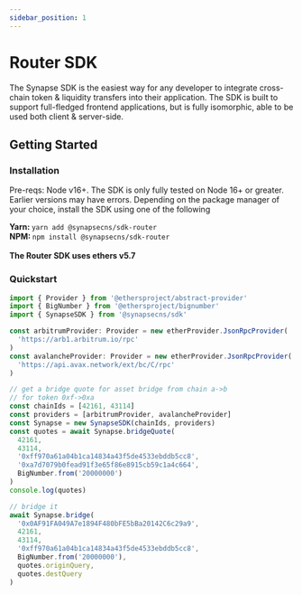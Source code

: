 ```yaml
---
sidebar_position: 1
---
```


# Router SDK

The Synapse SDK is the easiest way for any developer to integrate cross-chain token & liquidity transfers into their application. The SDK is built to support full-fledged frontend applications, but is fully isomorphic, able to be used both client & server-side.

<!-- TODO: link to synapse router page -->
<!-- TODO: link to document providers -->

## Getting Started

### Installation

Pre-reqs: Node v16+. The SDK is only fully tested on Node 16+ or greater. Earlier versions may have errors.
Depending on the package manager of your choice, install the SDK using one of the following

<b>Yarn: </b><code>yarn add @synapsecns/sdk-router</code>
<br/>
<b>NPM: </b><code>npm install @synapsecns/sdk-router</code>
<br/><br/>
<b>The Router SDK uses ethers v5.7</b>

### Quickstart

```typescript
import { Provider } from '@ethersproject/abstract-provider'
import { BigNumber } from '@ethersproject/bignumber'
import { SynapseSDK } from '@synapsecns/sdk'

const arbitrumProvider: Provider = new etherProvider.JsonRpcProvider(
  'https://arb1.arbitrum.io/rpc'
)
const avalancheProvider: Provider = new etherProvider.JsonRpcProvider(
  'https://api.avax.network/ext/bc/C/rpc'
)

// get a bridge quote for asset bridge from chain a->b
// for token 0xf->0xa
const chainIds = [42161, 43114]
const providers = [arbitrumProvider, avalancheProvider]
const Synapse = new SynapseSDK(chainIds, providers)
const quotes = await Synapse.bridgeQuote(
  42161,
  43114,
  '0xff970a61a04b1ca14834a43f5de4533ebddb5cc8',
  '0xa7d7079b0fead91f3e65f86e8915cb59c1a4c664',
  BigNumber.from('20000000')
)
console.log(quotes)

// bridge it
await Synapse.bridge(
  '0x0AF91FA049A7e1894F480bFE5bBa20142C6c29a9',
  42161,
  43114,
  '0xff970a61a04b1ca14834a43f5de4533ebddb5cc8',
  BigNumber.from('20000000'),
  quotes.originQuery,
  quotes.destQuery
)
```
